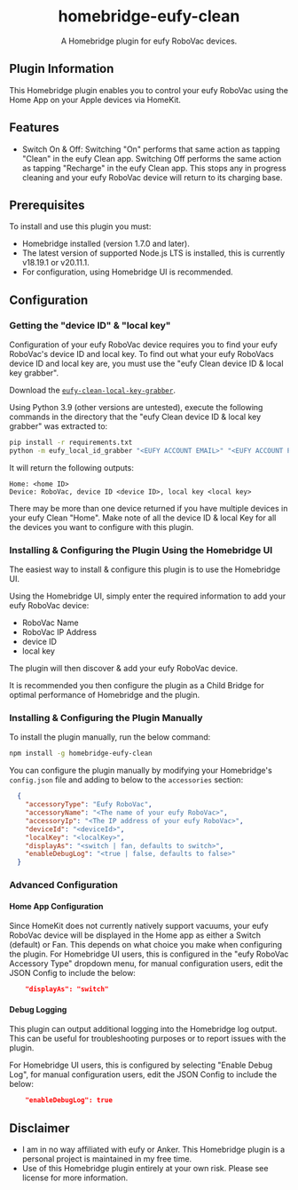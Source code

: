 <span align="center">

# homebridge-eufy-clean
A Homebridge plugin for eufy RoboVac devices.

</span>

## Plugin Information
This Homebridge plugin enables you to control your eufy RoboVac using the Home App on your Apple devices via HomeKit.

## Features
* Switch On & Off: Switching "On" performs that same action as tapping "Clean" in the eufy Clean app. Switching Off performs the same action as tapping "Recharge" in the eufy Clean app. This stops any in progress cleaning and your eufy RoboVac device will return to its charging base.
<!-- These are a work in progress and not currently available in the plugin.
* Displays Battery Charging State & Level: You will also receive low battery notifications.
* Allows you to use Find My Robot: This performs the same action as tapping "Find My Robot" in the eufy Clean app.
-->

## Prerequisites
To install and use this plugin you must:
* Homebridge installed (version 1.7.0 and later).
* The latest version of supported Node.js LTS is installed, this is currently v18.19.1 or v20.11.1.
* For configuration, using Homebridge UI is recommended.


## Configuration

### Getting the "device ID" & "local key"

Configuration of your eufy RoboVac device requires you to find your eufy RoboVac's device ID and local key. To find out what your eufy RoboVacs device ID and local key are, you must use the "eufy Clean device ID & local key grabber".

Download the [`eufy-clean-local-key-grabber`](https://github.com/Rjevski/eufy-clean-local-key-grabber/tree/master).

Using Python 3.9 (other versions are untested), execute the following commands in the directory that the "eufy Clean device ID & local key grabber" was extracted to:

```bash
pip install -r requirements.txt
python -m eufy_local_id_grabber "<EUFY ACCOUNT EMAIL>" "<EUFY ACCOUNT PASSWORD>"
```

It will return the following outputs:

```
Home: <home ID>
Device: RoboVac, device ID <device ID>, local key <local key>
```

There may be more than one device returned if you have multiple devices in your eufy Clean "Home". Make note of all the device ID & local Key for all the devices you want to configure with this plugin.

### Installing & Configuring the Plugin Using the Homebridge UI

The easiest way to install & configure this plugin is to use the Homebridge UI.

Using the Homebridge UI, simply enter the required information to add your eufy RoboVac device:
* RoboVac Name
* RoboVac IP Address
* device ID
* local key

The plugin will then discover & add your eufy RoboVac device.

It is recommended you then configure the plugin as a Child Bridge for optimal performance of Homebridge and the plugin.

### Installing & Configuring the Plugin Manually

To install the plugin manually, run the below command:
```bash
npm install -g homebridge-eufy-clean
```

You can configure the plugin manually by modifying your Homebridge's `config.json` file and adding to below to the `accessories` section:
  ```json
    {
      "accessoryType": "Eufy RoboVac",
      "accessoryName": "<The name of your eufy RoboVac>",
      "accessoryIp": "<The IP address of your eufy RoboVac>",
      "deviceId": "<deviceId>",
      "localKey": "<localKey>",
      "displayAs": "<switch | fan, defaults to switch>",
      "enableDebugLog": "<true | false, defaults to false>"
    }
  ``` 

### Advanced Configuration

#### Home App Configuration

Since HomeKit does not currently natively support vacuums, your eufy RoboVac device will be displayed in the Home app as either a Switch (default) or Fan. This depends on what choice you make when configuring the plugin. For Homebridge UI users, this is configured in the "eufy RoboVac Accessory Type" dropdown menu, for manual configuration users, edit the JSON Config to include the below:
  ```json
      "displayAs": "switch"
  ``` 

<!-- Not currently enabled in the plugin.
If Find My Robot is disabled, the find functionality with not be present in the Home app. Find My Robot can be disabled by adding the below into the JSON configuration:
  ```json
      "hideFindButton": true
  ``` 
-->

<!-- Not currently enabled in the plugin.
Your eufy RoboVac can report errors via the Home app using a "Motion Sensor". The Motion Sensor is activated when an error is reported. You can use this to configure alerts and other automations in the Home app. This can be disabled by adding the below into the JSON configuration:
  ```json
      "hideErrorSensor": true
  ``` 
-->
#### Debug Logging
This plugin can output additional logging into the Homebridge log output. This can be useful for troubleshooting purposes or to report issues with the plugin. 

For Homebridge UI users, this is configured by selecting "Enable Debug Log", for manual configuration users, edit the JSON Config to include the below:
  ```json
      "enableDebugLog": true
  ``` 

## Disclaimer
* I am in no way affiliated with eufy or Anker. This Homebridge plugin is a personal project is maintained in my free time.
* Use of this Homebridge plugin entirely at your own risk. Please see license for more information.

<!--
README.md Version History

v2024.02.14 - Initial README.md creation.